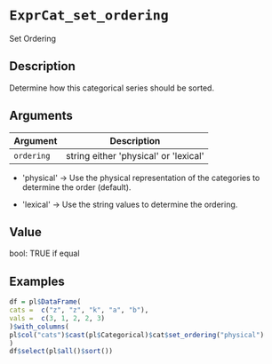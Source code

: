 # `ExprCat_set_ordering`

Set Ordering


## Description

Determine how this categorical series should be sorted.


## Arguments

Argument      |Description
------------- |----------------
`ordering`     |     string either 'physical' or 'lexical'  

*  'physical' -> Use the physical representation of the categories to determine the order (default). 

*  'lexical' -> Use the string values to determine the ordering.


## Value

bool: TRUE if equal


## Examples

```r
df = pl$DataFrame(
cats =  c("z", "z", "k", "a", "b"),
vals =  c(3, 1, 2, 2, 3)
)$with_columns(
pl$col("cats")$cast(pl$Categorical)$cat$set_ordering("physical")
)
df$select(pl$all()$sort())
```


